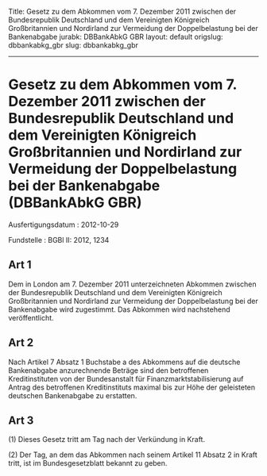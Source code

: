 Title: Gesetz zu dem Abkommen vom 7. Dezember 2011 zwischen der Bundesrepublik Deutschland
  und dem Vereinigten Königreich Großbritannien und Nordirland zur Vermeidung der
  Doppelbelastung bei der Bankenabgabe
jurabk: DBBankAbkG GBR
layout: default
origslug: dbbankabkg_gbr
slug: dbbankabkg_gbr

---

# Gesetz zu dem Abkommen vom 7. Dezember 2011 zwischen der Bundesrepublik Deutschland und dem Vereinigten Königreich Großbritannien und Nordirland zur Vermeidung der Doppelbelastung bei der Bankenabgabe (DBBankAbkG GBR)

Ausfertigungsdatum
:   2012-10-29

Fundstelle
:   BGBl II: 2012, 1234


## Art 1

Dem in London am 7. Dezember 2011 unterzeichneten Abkommen zwischen
der Bundesrepublik Deutschland und dem Vereinigten Königreich
Großbritannien und Nordirland zur Vermeidung der Doppelbelastung bei
der Bankenabgabe wird zugestimmt. Das Abkommen wird nachstehend
veröffentlicht.


## Art 2

Nach Artikel 7 Absatz 1 Buchstabe a des Abkommens auf die deutsche
Bankenabgabe anzurechnende Beträge sind den betroffenen
Kreditinstituten von der Bundesanstalt für Finanzmarktstabilisierung
auf Antrag des betroffenen Kreditinstituts maximal bis zur Höhe der
geleisteten deutschen Bankenabgabe zu erstatten.


## Art 3

(1) Dieses Gesetz tritt am Tag nach der Verkündung in Kraft.

(2) Der Tag, an dem das Abkommen nach seinem Artikel 11 Absatz 2 in
Kraft tritt, ist im Bundesgesetzblatt bekannt zu geben.

